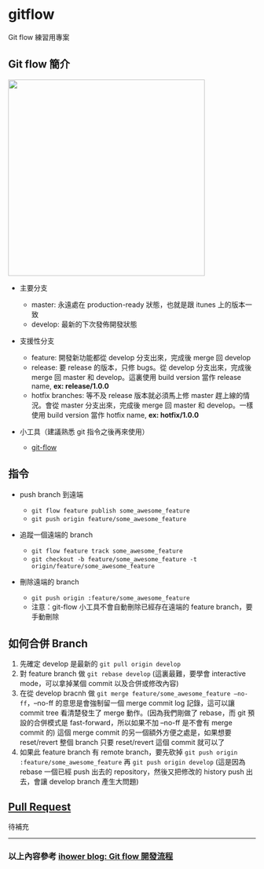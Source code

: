 # gitflow
Git flow 練習用專案

## Git flow 簡介
<img src="http://cl.ly/XgJS/gitflow.png" width="400">

+ 主要分支
	+ master: 永遠處在 production-ready 狀態，也就是跟 itunes 上的版本一致
	+ develop: 最新的下次發佈開發狀態
+ 支援性分支
	+ feature: 開發新功能都從 develop 分支出來，完成後 merge 回 develop
	+ release: 要 release 的版本，只修 bugs。從 develop 分支出來，完成後 merge 回 master 和 develop。這裏使用 build version 當作 release name, **ex: release/1.0.0**
	+ hotfix branches: 等不及 release 版本就必須馬上修 master 趕上線的情況。會從 master 分支出來，完成後 merge 回 master 和 develop。一樣使用 build version 當作 hotfix name, **ex: hotfix/1.0.0**

+ 小工具（建議熟悉 git 指令之後再來使用）
	+  [git-flow](https://github.com/nvie/gitflow/)

## 指令

+ push branch 到遠端
	+ `git flow feature publish some_awesome_feature`
	+ `git push origin feature/some_awesome_feature`

+ 追蹤一個遠端的 branch
	+ `git flow feature track some_awesome_feature` 
	+ `git checkout -b feature/some_awesome_feature -t origin/feature/some_awesome_feature`
+ 刪除遠端的 branch
	+ `git push origin :feature/some_awesome_feature`
	+ 注意：git-flow 小工具不會自動刪除已經存在遠端的 feature branch，要手動刪除

## 如何合併 Branch

1. 先確定 develop 是最新的 `git pull origin develop`
2. 對 feature branch 做 `git rebase develop` (這裏最難，要學會 interactive mode，可以拿掉某個 commit 以及合併或修改內容)
3. 在從 develop bracnh 做 `git merge feature/some_awesome_feature –no-ff`，–no-ff 的意思是會強制留一個 merge commit log 記錄，這可以讓 commit tree 看清楚發生了 merge 動作。(因為我們剛做了 rebase，而 git 預設的合併模式是 fast-forward，所以如果不加 –no-ff 是不會有 merge commit 的) 這個 merge commit 的另一個額外方便之處是，如果想要 reset/revert 整個 branch 只要 reset/revert 這個 commit 就可以了
4. 如果此 feature branch 有 remote branch，要先砍掉 `git push origin :feature/some_awesome_feature` 再 `git push origin develop` (這是因為 rebase 一個已經 push 出去的 repository，然後又把修改的 history push 出去，會讓 develop branch 產生大問題)


## [Pull Request](https://github.com/blog/785-pull-request-diff-comments)

待補充











***
### 以上內容參考 [ihower blog: Git flow 開發流程](https://ihower.tw/blog/archives/5140)